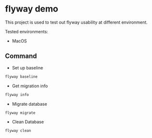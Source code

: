 # flyway demo

This project is used to test out flyway usability at different environment.

Tested environments:

- MacOS

## Command

- Set up baseline

```bash
flyway baseline
```

- Get migration info

```bash
flyway info
```

- Migrate database 

```bash
flyway migrate
```

- Clean Database

```bash
flyway clean
```
